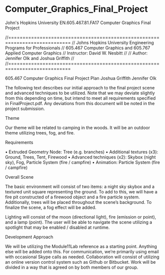 # Computer_Graphics_Final_Project
John's Hopkins University EN.605.467.81.FA17 Computer Graphics Final Project

//============================================================================
//	Johns Hopkins University Engineering Programs for Professionals
//	605.467 Computer Graphics and 605.767 Applied Computer Graphics
//	Instructor:	David W. Nesbitt
//
//	Author:  Jennifer Olk and Joshua Griffith
//
//============================================================================

605.467 Computer Graphics
Final Project Plan
Joshua Griffith
Jennifer Olk


The following text describes our initial approach to the final project scene and advanced techniques to be utilized. Note that we may deviate slightly from this depending on time, but intend to meet all requirements specified in FinalProject.pdf. Any deviations from this document will be noted in the project submission. 

Theme

Our theme will be related to camping in the woods. It will be an outdoor theme utilizing trees, fog, and fire. 

Requirements

•	Extruded Geometry Node: Tree (e.g. branches)
•	Additional textures (x3):  Ground, Trees, Tent, Firewood
•	Advanced techniques (x2): Skybox (night sky), Fog, Particle System (fire / campfire)
•	Animation: Particle System (fire / campfire)

Overall Scene

The basic environment will consist of two items: a night sky skybox and a textured unit square representing the ground. To add to this, we will have a fire pit constructed of a firewood object and a fire particle system. Additionally, trees will be placed throughout the scene’s background. To finalize the scene, a fog effect will be added. 

Lighting will consist of the moon (directional light), fire (emission or point), and a lamp (point). The user will be able to navigate the scene utilizing a spotlight that may be enabled / disabled at runtime. 

Development Approach

We will be utilizing the Module11Lab reference as a starting point. Anything else will be added onto this. For communication, we’re primarily using email with occasional Skype calls as needed. Collaboration will consist of utilizing an online version control system such as Github or Bitbucket. Work will be divided in a way that is agreed on by both members of our group. 



